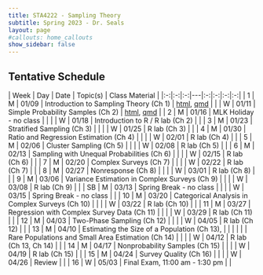 ```yaml
---
title: STA4222 - Sampling Theory
subtitle: Spring 2023 - Dr. Seals
layout: page
#callouts: home_callouts
show_sidebar: false
---
```


## Tentative Schedule

| Week | Day | Date  | Topic(s) | Class Material | 
|:-:|:-:|:-:|---|:-:|:-:|:-:|:-:|
| 1    | M   | 01/09 | Introduction to Sampling Theory (Ch 1) | [html](https://samanthaseals.github.io/STA4222/slides/L01.html), [qmd](https://github.com/samanthaseals/STA4222/blob/main/slides/L01.qmd) |
|      | W   | 01/11 | Simple Probability Samples (Ch 2) | [html](https://samanthaseals.github.io/STA4222/slides/L02.html), [qmd](https://github.com/samanthaseals/STA4222/blob/main/slides/L02.qmd) |
| 2    | M   | 01/16 | MLK Holiday - no class | |
|      | W   | 01/18 | Introduction to R / R lab (Ch 2) | |
| 3    | M   | 01/23 | Stratified Sampling (Ch 3) | |
|      | W   | 01/25 | R lab (Ch 3) | |
| 4    | M   | 01/30 | Ratio and Regression Estimation (Ch 4) | |
|      | W   | 02/01 | R lab (Ch 4) | |
| 5    | M   | 02/06 | Cluster Sampling (Ch 5) | |
|      | W   | 02/08 | R lab (Ch 5) | |
| 6    | M   | 02/13 | Sampling with Unequal Probabilities (Ch 6) | |
|      | W   | 02/15 | R lab (Ch 6) | |
| 7    | M   | 02/20 | Complex Surveys (Ch 7) | |
|      | W   | 02/22 | R lab (Ch 7) | |
| 8    | M   | 02/27 | Nonresponse (Ch 8) | |
|      | W   | 03/01 | R lab (Ch 8) | |
| 9    | M   | 03/06 | Variance Estimation in Complex Surveys (Ch 9) | |
|      | W   | 03/08 | R lab (Ch 9) | |
| SB   | M   | 03/13 | Spring Break - no class | |
|      | W   | 03/15 | Spring Break - no class | | 
| 10   | M   | 03/20 | Categorical Analysis in Complex Surveys (Ch 10) | |
|      | W   | 03/22 | R lab (Ch 10) | |
| 11   | M   | 03/27 | Regression with Complex Survey Data (Ch 11) | |
|      | W   | 03/29 | R lab (Ch 11) | |
| 12   | M   | 04/03 | Two-Phase Sampling (Ch 12) | |
|      | W   | 04/05 | R lab (Ch 12) | |
| 13   | M   | 04/10 | Estimating the Size of a Population (Ch 13),  | |
|      |     |       | Rare Populations and Small Area Estimation (Ch 14) | |
|      | W   | 04/12 | R lab (Ch 13, Ch 14) | |
| 14   | M   | 04/17 | Nonprobability Samples (Ch 15) | |
|      | W   | 04/19 | R lab (Ch 15) | |
| 15   | M   | 04/24 | Survey Quality (Ch 16) | |
|      | W   | 04/26 | Review | |
| 16   | W   | 05/03 | Final Exam, 11:00 am - 1:30 pm | |
